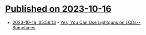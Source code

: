 # [Published on 2023-10-16](index.md)

* [2023-10-16, 05:58:13](https://lobste.rs/s/8mvcpf/yes_you_can_use_lightguns_on_lcds) - [Yes, You Can Use Lightguns on LCDs-- Sometimes](https://nicole.express/2023/bang-bang-youre-dead.html)

